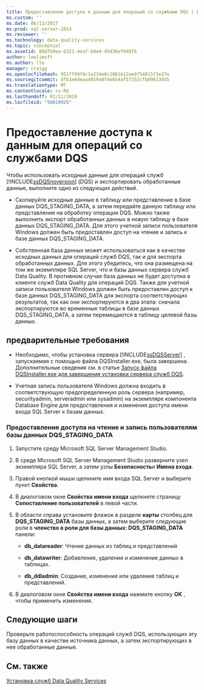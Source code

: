 ```yaml
---
title: Предоставление доступа к данным для операций со службами DQS | Документы Майкрософт
ms.custom: ''
ms.date: 06/13/2017
ms.prod: sql-server-2014
ms.reviewer: ''
ms.technology: data-quality-services
ms.topic: conceptual
ms.assetid: 88dfb9ea-6321-4eaf-b9e4-45d36ef048f6
author: leolimsft
ms.author: lle
manager: craigg
ms.openlocfilehash: 951ff99f6c1e234a0c2861b12ae8f54815f1e37e
ms.sourcegitcommit: dfb1e6deaa4919a0f4e654af57252cfb09613dd5
ms.translationtype: MT
ms.contentlocale: ru-RU
ms.lasthandoff: 02/11/2019
ms.locfileid: "56019925"
---
```

# <a name="access-data-for-the-dqs-operations"></a>Предоставление доступа к данным для операций со службами DQS
  Чтобы использовать исходные данные для операций служб [!INCLUDE[ssDQSnoversion](../../includes/ssdqsnoversion-md.md)] (DQS) и экспортировать обработанные данные, выполните одно из следующих действий.  
  
-   Скопируйте исходные данные в таблицу или представление в базе данных DQS_STAGING_DATA, а затем передайте данную таблицу или представление на обработку операции DQS. Можно также выполнить экспорт обработанных данных в новую таблицу в базе данных DQS_STAGING_DATA. Для этого учетной записи пользователя Windows должен быть предоставлен доступ на чтение и запись к базе данных DQS_STAGING_DATA.  
  
-   Собственная база данных может использоваться как в качестве исходных данных для операций служб DQS, так и для экспорта обработанных данных. Для этого убедитесь, что она размещена на том же экземпляре SQL Server, что и базы данных сервера служб Data Quality. В противном случае база данных не будет доступна в клиенте служб Data Quality для операций DQS. Также для учетной записи пользователя Windows должен быть предоставлен доступ к базе данных DQS_STAGING_DATA для экспорта соответствующих результатов, так как они экспортируются в два этапа: сначала экспортируются во временные таблицы в базе данных DQS_STAGING_DATA, а затем перемещаются в таблицу целевой базы данных.  
  
## <a name="prerequisites"></a>предварительные требования  
  
-   Необходимо, чтобы установка сервера [!INCLUDE[ssDQSServer](../../includes/ssdqsserver-md.md)] , запускаемая с помощью файла DQSInstaller.exe, была завершена. Дополнительные сведения см. в статье [Запуск файла DQSInstaller.exe для завершения установки сервера служб DQS](run-dqsinstaller-exe-to-complete-data-quality-server-installation.md).  
  
-   Учетная запись пользователя Windows должна входить в соответствующую предопределенную роль сервера (например, securityadmin, serveradmin или sysadmin) на экземпляре компонента Database Engine для предоставления и изменения доступа имени входа SQL Server к базам данных.  
  
### <a name="to-grant-readwrite-access-to-a-user-on-the-dqsstagingdata-database"></a>Предоставление доступа на чтение и запись пользователям базы данных DQS_STAGING_DATA  
  
1.  Запустите среду Microsoft SQL Server Management Studio.  
  
2.  В среде Microsoft SQL Server Management Studio разверните узел экземпляра SQL Server, а затем узлы **Безопасность**и **Имена входа**.  
  
3.  Правой кнопкой мыши щелкните имя входа SQL Server и выберите пункт **Свойства**.  
  
4.  В диалоговом окне **Свойства имени входа** щелкните страницу **Сопоставление пользователей** в левой части.  
  
5.  В области справа установите флажок в разделе **карты** столбец для **DQS_STAGING_DATA** базы данных, а затем выберите следующие роли в **членство в роли для базы данных: DQS_STAGING_DATA** панели:  
  
    -   **db_datareader**: Чтение данных из таблиц и представлений  
  
    -   **db_datawriter**: Добавление, удаление и изменение данных в таблицах.  
  
    -   **db_ddladmin**: Создание, изменение или удаление таблиц и представлений.  
  
6.  В диалоговом окне **Свойства имени входа** нажмите кнопку **ОК** , чтобы применить изменения.  
  
## <a name="next-steps"></a>Следующие шаги  
 Проверьте работоспособность операций служб DQS, использующих эту базу данных в качестве источника данных, а затем экспортирующих в нее обработанные данные.  
  
## <a name="see-also"></a>См. также  
 [Установка служб Data Quality Services](install-data-quality-services.md)  
  
  
